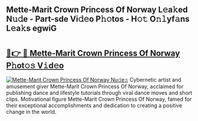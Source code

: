 ## Mette-Marit Crown Princess Of Norway L𝚎a𝚔ed N𝚞𝚍e - Part-sde Vi𝚍𝚎o P𝚑𝚘tos - H𝚘𝚝 O𝚗𝚕yf𝚊ns L𝚎a𝚔s egwiG

# <h2><a href="http://kf0c4f.oniu.top/?m=Mette-Marit+Crown+Princess+Of+Norway">🔗👉 🔴 Mette-Marit Crown Princess Of Norway P𝚑ot𝚘𝚜 V𝚒d𝚎o</a></h2>

[![Mette-Marit Crown Princess Of Norway Nu𝚍e𝚜](https://i.imgur.com/0qMVB7G.gif)](http://kf0c4f.oniu.top/?m=Mette-Marit+Crown+Princess+Of+Norway)
Cybernetic artist and amusement giver Mette-Marit Crown Princess Of Norway, acclaimed for publishing dance and lifestyle tutorials through viral dance moves and short clips. Motivational figure Mette-Marit Crown Princess Of Norway, famed for their exceptional accomplishments and dedication to creating a positive change in the world.  
